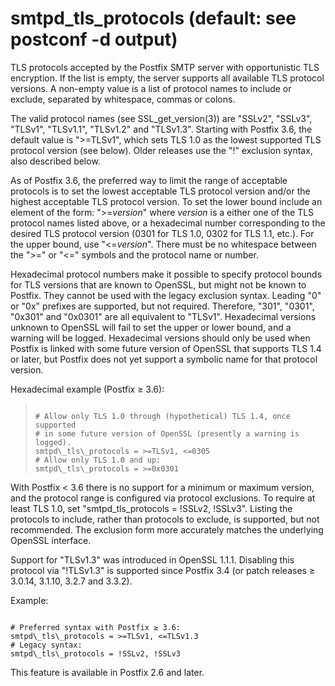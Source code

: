 # smtpd_tls_protocols (default: see postconf -d output)
 TLS protocols accepted by the Postfix SMTP server with opportunistic
TLS encryption. If the list is empty, the server supports all available
TLS protocol versions. A non-empty value is a list of protocol names to
include or exclude, separated by whitespace, commas or colons. 


 The valid protocol names (see SSL\_get\_version(3)) are "SSLv2",
"SSLv3", "TLSv1", "TLSv1.1", "TLSv1.2" and "TLSv1.3". Starting with
Postfix 3.6, the default value is ">=TLSv1", which sets TLS 1.0 as
the lowest supported TLS protocol version (see below). Older releases
use the "!" exclusion syntax, also described below. 


 As of Postfix 3.6, the preferred way to limit the range of
acceptable protocols is to set the lowest acceptable TLS protocol
version and/or the highest acceptable TLS protocol version. To set the
lower bound include an element of the form: ">=*version*" where
*version* is a either one of the TLS protocol names listed above,
or a hexadecimal number corresponding to the desired TLS protocol
version (0301 for TLS 1.0, 0302 for TLS 1.1, etc.). For the upper
bound, use "<=*version*". There must be no whitespace between
the ">=" or "<=" symbols and the protocol name or number. 


 Hexadecimal protocol numbers make it possible to specify protocol
bounds for TLS versions that are known to OpenSSL, but might not be
known to Postfix. They cannot be used with the legacy exclusion syntax.
Leading "0" or "0x" prefixes are supported, but not required.
Therefore, "301", "0301", "0x301" and "0x0301" are all equivalent to
"TLSv1". Hexadecimal versions unknown to OpenSSL will fail to set the
upper or lower bound, and a warning will be logged. Hexadecimal
versions should only be used when Postfix is linked with some future
version of OpenSSL that supports TLS 1.4 or later, but Postfix does not
yet support a symbolic name for that protocol version. 


Hexadecimal example (Postfix ≥ 3.6):



> 
> 
> ```
> 
> # Allow only TLS 1.0 through (hypothetical) TLS 1.4, once supported
> # in some future version of OpenSSL (presently a warning is logged).
> smtpd\_tls\_protocols = >=TLSv1, <=0305
> # Allow only TLS 1.0 and up:
> smtpd\_tls\_protocols = >=0x0301
> 
> ```
> 
> 


 With Postfix < 3.6 there is no support for a minimum or maximum
version, and the protocol range is configured via protocol exclusions.
To require at least TLS 1.0, set "smtpd\_tls\_protocols = !SSLv2, !SSLv3".
Listing the protocols to include, rather than protocols to exclude, is
supported, but not recommended. The exclusion form more accurately
matches the underlying OpenSSL interface. 


 Support for "TLSv1.3" was introduced in OpenSSL 1.1.1. Disabling
this protocol via "!TLSv1.3" is supported since Postfix 3.4 (or patch
releases ≥ 3.0.14, 3.1.10, 3.2.7 and 3.3.2). 


 Example: 



```

# Preferred syntax with Postfix ≥ 3.6:
smtpd\_tls\_protocols = >=TLSv1, <=TLSv1.3
# Legacy syntax:
smtpd\_tls\_protocols = !SSLv2, !SSLv3

```

 This feature is available in Postfix 2.6 and later. 


